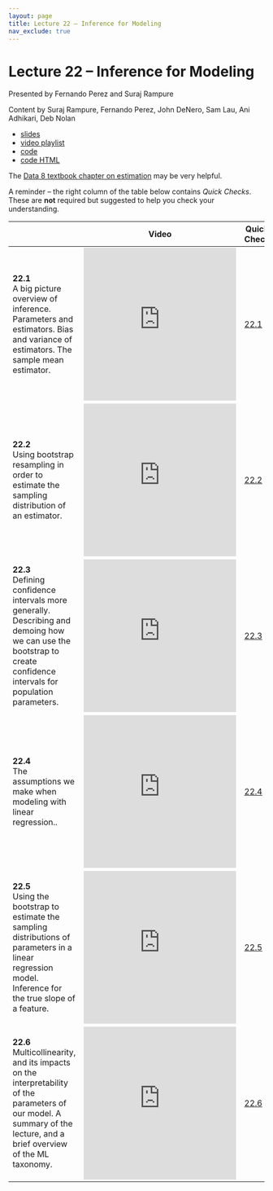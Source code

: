 ```yaml
---
layout: page
title: Lecture 22 – Inference for Modeling
nav_exclude: true
---
```


# Lecture 22 – Inference for Modeling

Presented by Fernando Perez and Suraj Rampure

Content by Suraj Rampure, Fernando Perez, John DeNero, Sam Lau, Ani Adhikari, Deb Nolan

- [slides](https://docs.google.com/presentation/d/1jD7PJ2WcuIFT2LbweII-rLGDHmrLwKpRm1egJdeH27w/edit?usp=sharing)
- [video playlist](https://www.youtube.com/playlist?list=PLQCcNQgUcDfrpDxgsg8IipiVrEHv-lt99)
- [code](https://data100.datahub.berkeley.edu/hub/user-redirect/git-sync?repo=https://github.com/DS-100/sp21&subPath=lec/lec22/&branch=main)
- [code HTML](../../resources/assets/lectures/lec21/lec21.html)

The [Data 8 textbook chapter on estimation](https://www.inferentialthinking.com/chapters/13/Estimation.html) may be very helpful.

A reminder – the right column of the table below contains _Quick Checks_. These are **not** required but suggested to help you check your understanding.

<table>
<colgroup>
<col style="width: 25%" />
<col style="width: 25%" />
<col style="width: 25%" />
</colgroup>
<thead>
<tr class="header">
<th></th>
<th>Video</th>
<th>Quick Check</th>
</tr>
</thead>
<tbody>
<tr>
<td><strong>22.1</strong> <br>A big picture overview of inference. Parameters and estimators. Bias and variance of estimators. The sample mean estimator.</td>
<td><iframe width="300" height="300" height src="https://youtube.com/embed/7CFNCia9x3g" frameborder="0" allow="accelerometer; autoplay; encrypted-media; gyroscope; picture-in-picture" allowfullscreen></iframe></td>
<td><a href="https://docs.google.com/forms/d/e/1FAIpQLScRQJIklbs9PWpnuHbxMfdHqbkB54AU3m7Yb4QhIZgwD3-xNA/viewform" target="\_blank">22.1</a></td>
</tr>
<tr>
<td><strong>22.2</strong> <br>Using bootstrap resampling in order to estimate the sampling distribution of an estimator.</td>
<td><iframe width="300" height="300" height src="https://youtube.com/embed/p6eGLfF89DY" frameborder="0" allow="accelerometer; autoplay; encrypted-media; gyroscope; picture-in-picture" allowfullscreen></iframe></td>
<td><a href="https://docs.google.com/forms/d/e/1FAIpQLSfeVDOT6FLTms2ihpsl3hgE8HVA4mFkNaMOuPsgd08VEMcoLA/viewform" target="\_blank">22.2</a></td>
</tr>
<tr>
<td><strong>22.3</strong> <br>Defining confidence intervals more generally. Describing and demoing how we can use the bootstrap to create confidence intervals for population parameters.</td>
<td><iframe width="300" height="300" height src="https://youtube.com/embed/c5dILDmjFQc" frameborder="0" allow="accelerometer; autoplay; encrypted-media; gyroscope; picture-in-picture" allowfullscreen></iframe></td>
<td><a href="https://docs.google.com/forms/d/e/1FAIpQLSeer1NPaf-oNBB8F9RVolZhPx6d_K3rofyCcOj4sTw6ZuWeyw/viewform" target="\_blank">22.3</a></td>
</tr>
<tr>
<td><strong>22.4</strong> <br>The assumptions we make when modeling with linear regression..</td>
<td><iframe width="300" height="300" height src="https://youtube.com/embed/U9ycI18u3mc" frameborder="0" allow="accelerometer; autoplay; encrypted-media; gyroscope; picture-in-picture" allowfullscreen></iframe></td>
<td><a href="https://docs.google.com/forms/d/e/1FAIpQLSeOkkn7bpMYw4TCc32XjjJyHIZ8ywBK4mpBGMXNMs6vbV-nFQ/viewform" target="\_blank">22.4</a></td>
</tr>
<tr>
<td><strong>22.5</strong> <br>Using the bootstrap to estimate the sampling distributions of parameters in a linear regression model. Inference for the true slope of a feature.</td>
<td><iframe width="300" height="300" height src="https://youtube.com/embed/phgDWSBWgDA" frameborder="0" allow="accelerometer; autoplay; encrypted-media; gyroscope; picture-in-picture" allowfullscreen></iframe></td>
<td><a href="https://docs.google.com/forms/d/e/1FAIpQLSdrsRlSksloZZuRJjsN-pg7JZ_8L_Y6ChGpY-Q70eYCWlMCAg/viewform" target="\_blank">22.5</a></td>
</tr>
<tr>
<td><strong>22.6</strong> <br>Multicollinearity, and its impacts on the interpretability of the parameters of our model. A summary of the lecture, and a brief overview of the ML taxonomy.</td>
<td><iframe width="300" height="300" height src="https://youtube.com/embed/aw7DjnILY0c" frameborder="0" allow="accelerometer; autoplay; encrypted-media; gyroscope; picture-in-picture" allowfullscreen></iframe></td>
<td><a href="https://docs.google.com/forms/d/e/1FAIpQLScnhl4pzBGggpMFysNlaPE5a6if5kCvFgORWr3xjMd6T_XYPQ/viewform" target="\_blank">22.6</a></td>
</tr>
